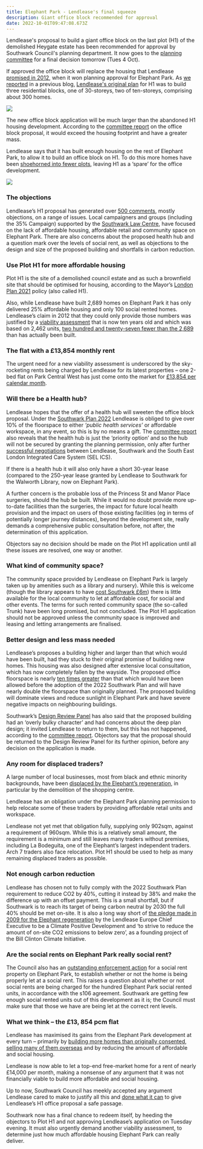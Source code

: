 ```yaml
---
title: Elephant Park - Lendlease's final squeeze
description: Giant office block recommended for approval
date: 2022-10-01T09:47:08.673Z
---
```

Lendlease's proposal to build a giant office block on the last plot (H1) of the demolished Heygate estate has been recommended for approval by Southwark Council's planning department. It now goes to the [planning committee](https://moderngov.southwark.gov.uk/ieListDocuments.aspx?CId=119&MId=7303&Ver=4) for a final decision tomorrow (Tues 4 Oct).

 If approved the office block will replace the housing that Lendlease [promised in 2012](https://planning.southwark.gov.uk/online-applications/applicationDetails.do?keyVal=ZZZV1JKBWR520&activeTab=summary), when it won planning approval for Elephant Park. As [we reported](https://www.35percent.org/posts/heygate-redevelopment-lendleases-final-squeeze/) in a previous blog, [Lendlease's original plan](https://planning.southwark.gov.uk/online-applications/applicationDetails.do?activeTab=documents&keyVal=ZZZV1JKBWR520) for H1 was to build three residential blocks, one of 30-storeys, two of ten-storeys, comprising about 300 homes.     

![](img/screenshot-2022-10-01-at-11-48-17-plot-h1-elephant-park-land-bounded-by-walworth-road-elephant-road-deacon-street-and-sayer-street-north-elephant-and-castle-london-se1.-21_ap_1819-report_to_planning_committee-3558918.pdf.png)

The new office block application will be much larger than the abandoned H1 housing development.  According to the [committee report](<https://moderngov.southwark.gov.uk/documents/s109058/Report Plot H1 Elephant Park Land bounded by Walworth Road Elephant Road Deacon Street and Sayer.pdf>) on the office block proposal, it would exceed the housing footprint and have a greater mass.

Lendlease says that it has built enough housing on the rest of Elephant Park, to allow it to build an office block on H1.  To do this more homes have been [shoehorned into fewer plots](https://www.35percent.org/posts/heygate-redevelopment-lendleases-final-squeeze/), leaving H1 as a ‘spare’ for the office development.

![](img/screenshot-2022-10-01-at-11-46-10-plot-h1-elephant-park-land-bounded-by-walworth-road-elephant-road-deacon-street-and-sayer-street-north-elephant-and-castle-london-se1.-21_ap_1819-report_to_planning_committee-3558918.pdf.png)

### The objections

Lendlease’s H1 proposal has generated over [500 comments](https://planning.southwark.gov.uk/online-applications/applicationDetails.do?activeTab=neighbourComments&keyVal=QTPPZDKB03Q00&neighbourCommentsPager.page=2), mostly objections, on a range of issues. Local campaigners and groups (including the 35% Campaign) supported by the [Southwark Law Centre](https://www.southwarklawcentre.org.uk/), have focused on the lack of affordable housing, affordable retail and community space on Elephant Park.  There are also concerns about the proposed health hub and a question mark over the levels of social rent, as well as objections to the design and size of the proposed building and shortfalls in carbon reduction.

### Use Plot H1 for more affordable housing

Plot H1 is the site of a demolished council estate and as such a brownfield site that should be optimised for housing, according to the Mayor’s [London Plan 2021](https://www.london.gov.uk/what-we-do/planning/london-plan) policy (also called H1).

Also, while Lendlease have built 2,689 homes on Elephant Park it has only delivered 25% affordable housing and only 100 social rented homes.  Lendlease’s claim in 2012 that they could  only provide those numbers was justified by a [viability assessment](https://www.35percent.org/posts/2015-06-25-heygate-viability-assessment-finally-revealed/) that is now ten years old and which was based on 2,462 units, [two hundred and twenty-seven fewer than the 2,689](https://www.35percent.org/posts/2020-02-21-heygate-final-chapter-and-chance-for-southwark-to-redeem-itself/)  than has actually been built.

### The flat with a £13,854 monthly rent 

The urgent need for a new viability assessment is underscored by the sky-rocketing rents being charged by Lendlease for its latest properties – one 2-bed flat on Park Central West has just come onto the market for [£13,854 per calendar month](https://www.zoopla.co.uk/to-rent/details/62536269/?featured=1&utm_content=featured_listing&search_identifier=837e2bfcd00e8bf07a853fd42f84d27c).

### Will there be a Health hub?

Lendlease hopes that the offer of a health hub will sweeten the office block proposal.  Under the [Southwark Plan 2022](https://www.southwark.gov.uk/planning-and-building-control/planning-policy-and-transport-policy/new-southwark-plan) Lendlease is obliged to give over 10% of the floorspace to either *‘public health services’* or affordable workspace, in any event, so this is by no means a gift. The [committee report](<https://moderngov.southwark.gov.uk/documents/s109058/Report Plot H1 Elephant Park Land bounded by Walworth Road Elephant Road Deacon Street and Sayer.pdf>) also reveals that the health hub is just the ‘priority option’ and so the hub will not be secured by granting the planning permission, only after further [successful negotiations](https://planning.southwark.gov.uk/online-applications/files/3E107DB92E1C2C8D981676CADEFBDA2E/pdf/21_AP_1819-LETTER_FROM_LENDLEASE_ON_HEALTH_HUB_USE-3485797.pdf) between Lendlease, Southwark and the South East London Integrated Care System (SEL ICS).

If there is a health hub it will also only have a short 30-year lease (compared to the 250-year lease granted by Lendlease to Southwark for the Walworth Library, now on Elephant Park).

A further concern is the probable loss of the Princess St and Manor Place surgeries, should the hub be built. While it would no doubt provide more up-to-date facilities than the surgeries, the impact for future local health provision and the impact on users of those existing facilities (eg in terms of potentially longer journey distances), beyond the development site, really demands a comprehensive public consultation before, not after, the determination of this application.

Objectors say no decision should be made on the Plot H1 application until all these issues are resolved, one way or another.

### What kind of community space?

The community space provided by Lendlease on Elephant Park is largely taken up by amenities such as a library and nursery).  While this is welcome (though the library appears to have [cost Southwark £6m](<cost Southwark £6m>)) there is little available for the local community to let at affordable cost, for social and other events. The terms for such rented community space (the so-called Trunk) have been long promised, but not concluded. The Plot H1 application should not be approved unless the community space is improved and leasing and letting arrangements are finalised.

### Better design and less mass needed

Lendlease’s proposes a building higher and larger than that which would have been built, had they stuck to their original promise of building new homes.  This housing was also designed after extensive local consultation, which has now completely fallen by the wayside. The proposed office floorspace is nearly [ten times greater](https://www.35percent.org/posts/2021-09-12-lendleases-final-plot-for-elephant-park-offices-not-homes/) than that which would have been allowed before the adoption of the 2022 Southwark Plan  and will have nearly double the floorspace than originally planned.  The proposed building will dominate views and reduce sunlight in Elephant Park and have severe negative impacts on neighbouring buildings.

Southwark’s  [Design Review Panel](https://www.southwark.gov.uk/planning-and-building-control/design-and-conservation/design-review-panel) has also said that the proposed building had an ‘overly bulky character’ and had concerns about the deep plan design; it invited Lendlease to return to them, but this has not happened, according to the [committee report](<https://moderngov.southwark.gov.uk/documents/s109058/Report Plot H1 Elephant Park Land bounded by Walworth Road Elephant Road Deacon Street and Sayer.pdf>).  Objectors say that the proposal should be returned to the Design Review Panel for its further opinion, before any decision on the application is made.

### Any room for displaced traders?

A large number of local businesses, most from black and ethnic minority backgrounds, have been [displaced by the Elephant’s regeneration](https://latinelephant.org/displaced-traders-with-no-relocation/), in particular by the demolition of the shopping centre.

Lendlease has an obligation under the Elephant Park planning permission to help relocate some of these traders by providing affordable retail units and workspace.

Lendlease not yet met that obligation fully, supplying only 902sqm, against a requirement of 960sqm. While this is a relatively small amount, the requirement is a minimum and still leaves many traders without premises, including La Bodeguita, one of the Elephant’s largest independent traders. Arch 7 traders also face relocation. Plot H1 should be used to help as many remaining displaced traders as possible.

### Not enough carbon reduction

Lendlease has chosen not to fully comply with the 2022 Southwark Plan requirement to reduce CO2 by 40%, cutting it instead by 38% and make the difference up with an offset payment.  This is a small shortfall, but if Southwark is to reach its target of being carbon neutral by 2030 the full 40% should be met on-site.  It is also a long way short of [the pledge made in 2009 for the Elephant regeneration](https://www.london-se1.co.uk/news/view/3897) by the Lendlease Europe Chief Executive to be a Climate Positive Development and ‘to strive to reduce the amount of on-site CO2 emissions to below zero’, as a founding project of the Bill Clinton Climate Initiative.

### Are the social rents on Elephant Park really social rent?

The Council also has an [outstanding enforcement action](https://planning.southwark.gov.uk/online-applications/enforcementDetails.do?keyVal=RELD9TKB00K01&activeTab=summary) for a social rent property on Elephant Park, to establish whether or not the home is being properly let at a social rent. This raises a question about whether or not social rents are being charged for the hundred Elephant Park social rented units, in accordance with the s106 agreement.  Southwark are getting few enough social rented units out of this development as it is; the Council must make sure that those we have are being let at the correct rent levels.

### What we think – the £13, 854 pcm flat

Lendlease has maximised its gains from the Elephant Park development at every turn – primarily by [building more homes than originally consented](https://www.35percent.org/posts/2020-02-21-heygate-final-chapter-and-chance-for-southwark-to-redeem-itself/), [selling many of them overseas](https://www.35percent.org/posts/2016-11-12-elephant-park-a-populist-narrative/) and by reducing the amount of affordable and social housing.

Lendlease is now able to let a top-end free-market home for a rent of nearly £14,000 per month, making a nonsense of any argument that it was not financially viable to build more affordable and social housing.

Up to now, Southwark Council has meekly accepted any argument Lendlease cared to make to justify all this and [done what it can](https://www.35percent.org/posts/2021-09-12-lendleases-final-plot-for-elephant-park-offices-not-homes/) to give Lendlease’s H1 office proposal a safe passage.

Southwark now has a final chance to redeem itself, by heeding the objectors to Plot H1 and not approving Lendlease’s application on Tuesday evening.  It must also urgently demand another viability assessment, to determine just how much affordable housing Elephant Park can really deliver.